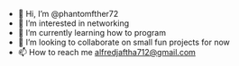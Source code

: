 - 👋 Hi, I’m @phantomfther72
- 👀 I’m interested in networking
- 🌱 I’m currently learning how to program
- 💞️ I’m looking to collaborate on small fun projects for now
- 📫 How to reach me alfredjaftha712@gmail.com

<!---
phantomfther72/phantomfther72 is a ✨ special ✨ repository because its `README.md` (this file) appears on your GitHub profile.
You can click the Preview link to take a look at your changes.
--->
